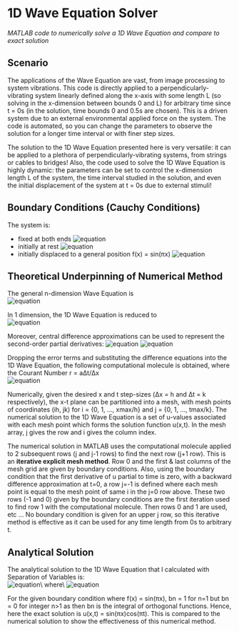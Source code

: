 # 1D Wave Equation Solver

*MATLAB code to numerically solve a 1D Wave Equation and compare to exact solution*

## Scenario
The applications of the Wave Equation are vast, from image processing to system vibrations. This code is directly applied to a perpendicularly-vibrating system linearly defined along the x-axis with some length L (so solving in the x-dimension between bounds 0 and L) for arbitrary time since t = 0s (in the solution, time bounds 0 and 0.5s are chosen). This is a driven system due to an external environmental applied force on the system. The code is automated, so you can change the parameters to observe the solution for a longer time interval or with finer step sizes.

The solution to the 1D Wave Equation presented here is very versatile: it can be applied to a plethora of perpendicularly-vibrating systems, from strings or cables to bridges! Also, the code used to solve the 1D Wave Equation is highly dynamic: the parameters can be set to control the x-dimension length L of the system, the time interval studied in the solution, and even the initial displacement of the system at t = 0s due to external stimuli!

## Boundary Conditions (Cauchy Conditions)
The system is:
- fixed at both ends ![equation](https://latex.codecogs.com/svg.image?%5CRightarrow%20u(x=0,%20t)%20=%20u(0,t)%20=%200,%20u(x=L,%20t)%20=%20u(L,%20t)%20=%200)
- initially at rest ![equation](https://latex.codecogs.com/svg.image?%5CRightarrow%20%5Cpartial%20u(x,%20t=0)/%5Cpartial%20t%20=%20%5Cpartial%20u/%5Cpartial%20t%20%5Crvert_%7Bt=0%7D%20=%200)
- initially displaced to a general position f(x) = sin(πx) ![equation](https://latex.codecogs.com/svg.image?%5CRightarrow%20u(x,%20t=0)%20=%20u(x,0)%20=%20f(x)%20=%20%5Csin(%5Cpi%20x))

## Theoretical Underpinning of Numerical Method
The general n-dimension Wave Equation is\
![equation](https://latex.codecogs.com/svg.image?\frac{\partial&space;^2&space;u}{\partial&space;t^2}&space;=&space;a^2&space;\nabla^2&space;u)

In 1 dimension, the 1D Wave Equation is reduced to\
![equation](https://latex.codecogs.com/svg.image?%5Cfrac%7B%5Cpartial%20%5E2%20u%7D%7B%5Cpartial%20t%5E2%7D%20=%20a%5E2%20%5Cfrac%7B%5Cpartial%20%5E2%20u%7D%7B%5Cpartial%20x%5E2%7D)

Moreover, central difference approximations can be used to represent the second-order partial derivatives:
![equation](https://latex.codecogs.com/svg.image?%5Cfrac%7B%5Cpartial%20%5E2%20u%7D%7B%5Cpartial%20x%5E2%7D%20=%20%5Cfrac%7Bu(x-%5CDelta%20x,%20t)%20-%202%20u(x,t)%20&plus;%20u(x&plus;%20%5CDelta%20x,%20t)%7D%7B%5CDelta%20x%5E2%7D%20&plus;%20O(%5CDelta%20x%5E2)%20%5Capprox%20%5Cfrac%7Bu_%7Bi-1,%20j%7D-2u_%7Bi,j%7D%20&plus;%20u_%7Bi&plus;1,j%7D%7D%7B%5CDelta%20x%5E2%7D)
![equation](https://latex.codecogs.com/svg.image?%5Cfrac%7B%5Cpartial%20%5E2%20u%7D%7B%5Cpartial%20t%5E2%7D%20=%20%5Cfrac%7Bu(x,%20t-%5CDelta%20t)%20-%202%20u(x,t)%20&plus;%20u(x,%20t&plus;%20%5CDelta%20t)%7D%7B%5CDelta%20t%5E2%7D%20&plus;%20O(%5CDelta%20t%5E2)%20%5Capprox%20%5Cfrac%7Bu_%7Bi,%20j-1%7D-2u_%7Bi,j%7D%20&plus;%20u_%7Bi,j&plus;1%7D%7D%7B%5CDelta%20t%5E2%7D)

Dropping the error terms and substituting the difference equations into the 1D Wave Equation, the following computational molecule is obtained, where the Courant Number r = aΔt/Δx\
![equation](https://latex.codecogs.com/svg.image?u_%7Bi,j&plus;1%7D%20=%20r%5E2%20u_%7Bi-1,j%7D%20&plus;%20%202(1%20-%20r%5E2%20)u_%7Bi,j%7D%20&plus;%20r%5E2%20u_%7Bi&plus;1,j%7D%20-%20u_%7Bi,j-1%7D)

Numerically, given the desired x and t step-sizes (Δx = h and Δt = k respectively), the x-t plane can be partitioned into a mesh, with mesh points of coordinates (ih, jk) for i = {0, 1, ..., xmax/h} and j = {0, 1, ..., tmax/k}. The numerical solution to the 1D Wave Equation is a set of u-values associated with each mesh point which forms the solution function u(x,t). In the mesh array, j gives the row and i gives the column index.

The numerical solution in MATLAB uses the computational molecule applied to 2 subsequent rows (j and j-1 rows) to find the next row (j+1 row). This is an **iterative explicit mesh method**. Row 0 and the first & last columns of the mesh grid are given by boundary conditions. Also, using the boundary condition that the first derivative of u partial to time is zero, with a backward difference approximation at t=0, a row j=-1 is defined where each mesh point is equal to the mesh point of same i in the j=0 row above. These two rows (-1 and 0) given by the boundary conditions are the first iteration used to find row 1 with the computational molecule. Then rows 0 and 1 are used, etc ... No boundary condition is given for an upper j row, so this iterative method is effective as it can be used for any time length from 0s to arbitrary t.

## Analytical Solution
The analytical solution to the 1D Wave Equation that I calculated with Separation of Variables is:\
![equation](https://latex.codecogs.com/svg.image?u(x,t)%20=%20%5Csum_%7Bn=1%7D%5E%7B%5Cinfty%7D%20b_n%20%5Csin%20%5Cleft(%20%5Cfrac%7Bn%5Cpi%7D%7BL%7D%20x%5Cright)%20%5Ccos%20%5Cleft(%20%5Cfrac%7Ban%5Cpi%7D%7BL%7D%20t%20%5Cright))\
where\
![equation](https://latex.codecogs.com/svg.image?b_n%20=%20%5Cfrac%7B2%7D%7BL%7D%20%5Cint_0%5EL%20f(x)%20%5Csin%7B%5Cleft(%5Cfrac%7B2%5Cpi%7D%7B2L%7D%20nx%20%5Cright)%7D%20%5CLongrightarrow%20b_n%20=%20%5Cfrac%7B2%7D%7BL%7D%20%5Cint_0%5EL%20f(x)%20%5Csin%7B%5Cleft(%5Cfrac%7B%5Cpi%20nx%7D%7BL%7D%20%5Cright)%7D%20%5C,dx)

For the given boundary condition where f(x) = sin(πx), bn = 1 for n=1 but bn = 0 for integer n>1 as then bn is the integral of orthogonal functions. Hence, here the exact solution is u(x,t) = sin(πx)cos(πt). This is compared to the numerical solution to show the effectiveness of this numerical method.


<!--- equations displayed with https://editor.codecogs.com/ -- LATEX -> URL encoded --->
